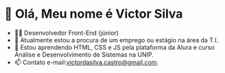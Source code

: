 # 👋 Olá, Meu nome é Victor Silva
- 👨‍💻 Desenvolvedor Front-End (júnior)
- 👀 Atualmente estou a procura de um emprego ou estágio na área da T.I.
- 🌱 Estou aprendendo HTML, CSS e JS pela plataforma da Alura e curso Análise e Desenvolvimento de Sistemas na UNIP.
- 📫 Contato e-mail:victordasilva.castro@gmail.com.


<!---

--->
